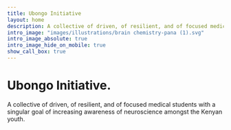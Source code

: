 ```yaml
---
title: Ubongo Initiative
layout: home
description: A collective of driven, of resilient, and of focused medical students with a singular goal of increasing awareness of neuroscience amongst the Kenyan youth.
intro_image: "images/illustrations/brain chemistry-pana (1).svg"
intro_image_absolute: true
intro_image_hide_on_mobile: true
show_call_box: true
---
```


# Ubongo Initiative.

A collective of driven, of resilient, and of focused medical students with a singular goal of increasing awareness of neuroscience amongst the Kenyan youth.

